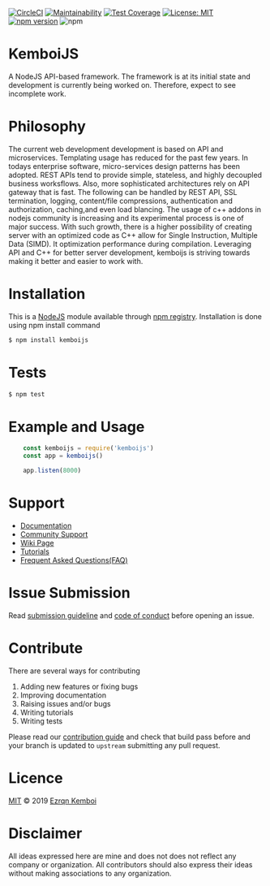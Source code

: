 [![CircleCI](https://circleci.com/gh/kemboijs/kemboijs.svg?style=svg)](https://circleci.com/gh/kemboijs/kemboijs)
[![Maintainability](https://api.codeclimate.com/v1/badges/907ee7a5580bf5e511fe/maintainability)](https://codeclimate.com/github/kemboijs/kemboijs/maintainability)
[![Test Coverage](https://api.codeclimate.com/v1/badges/907ee7a5580bf5e511fe/test_coverage)](https://codeclimate.com/github/kemboijs/kemboijs/test_coverage)
[![License: MIT](https://img.shields.io/badge/License-MIT-yellow.svg)](https://github.com/me-x-mi/kemboijs/blob/master/LICENSE)
[![npm version](https://badge.fury.io/js/kemboijs.svg)](https://badge.fury.io/js/kemboijs)
![npm](https://img.shields.io/npm/dt/kemboijs.svg)

# KemboiJS

A NodeJS API-based framework. The framework is at its initial state and development is currently being worked on. Therefore, expect to see incomplete work.


# Philosophy

The current web development development is based on API and microservices. Templating usage has reduced for the past few years.
In todays enterprise software, micro-services design patterns has been adopted. REST APIs tend to provide simple, stateless, and highly decoupled business worksflows. 
Also, more sophisticated architectures rely on API gateway that is fast. The following can be handled by REST API, SSL termination, logging, content/file compressions, authentication and authorization, caching,and even load blancing. 
The usage of c++ addons in nodejs community is increasing and its experimental process is one of major success.
With such growth, there is a higher possibility of creating server with an optimized code as C++ allow for Single Instruction, Multiple Data (SIMD). It optimization performance during compilation. Leveraging API and C++ for better server development, kemboijs is striving towards making it better and easier to work with.


# Installation

This is a [NodeJS](https://nodejs.org/en/) module available through [npm registry](https://www.npmjs.com/package/kemboijs).
Installation is done using npm install command

```bash
$ npm install kemboijs
```

# Tests

```bash
$ npm test
```

# Example and Usage

```javascript
    const kemboijs = require('kemboijs')
    const app = kemboijs()

    app.listen(8000)
```

# Support

- [Documentation](https://github.com/me-x-mi/kemboijs)
- [Community Support](https://github.com/me-x-mi/kemboijs)
- [Wiki Page](https://github.com/me-x-mi/kemboijs/wiki)
- [Tutorials](https://github.com/me-x-mi/kemboijs)
- [Frequent Asked Questions(FAQ)](https://github.com/me-x-mi/kemboijs)

# Issue Submission

Read [submission guideline](https://github.com/me-x-mi/kemboijs/blob/master/.github/ISSUE_TEMPLATE/feature_request.md) and [code of conduct](https://github.com/me-x-mi/kemboijs/blob/master/CODE_OF_CONDUCT.md) before opening an issue.

# Contribute

There are several ways for contributing

1. Adding new features or fixing bugs
2. Improving documentation
3. Raising issues and/or bugs
4. Writing tutorials
5. Writing tests

Please read our [contribution guide](https://github.com/me-x-mi/kemboijs/blob/master/CONTRIBUTING.md) and check that build pass before and your branch is updated to `upstream` submitting any pull request.  

# Licence

[MIT](https://github.com/me-x-mi/kemboijs/blob/master/LICENSE) © 2019 [Ezrqn Kemboi](https://www.ezrqnkemboi.dev/)

# Disclaimer

All ideas expressed here are mine and does not does not reflect any company or organization. All contributors should also express their ideas without making associations to any organization.
